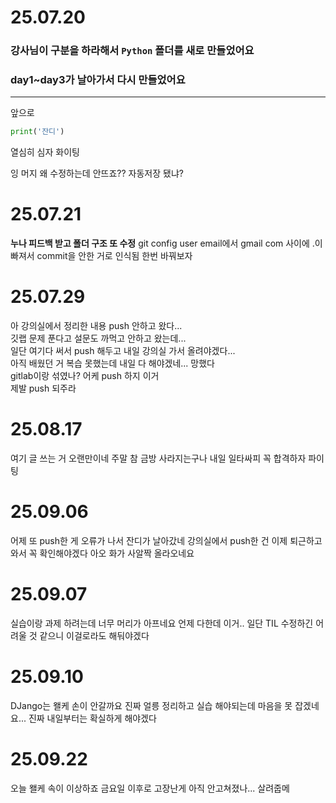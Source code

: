 # 25.07.20
### 강사님이 구분을 하라해서 `Python` 폴더를 새로 만들었어요
### day1~day3가 날아가서 다시 만들었어요
---
앞으로
```python
print('잔디')
```
열심히 심자 화이팅

잉 머지
왜 수정하는데 안뜨죠??
자동저장 됐냐?
# 25.07.21
**누나 피드백 받고 폴더 구조 또 수정**
git config user email에서 gmail com 사이에 .이 빠져서 commit을 안한 거로 인식됨 한번 바꿔보자
# 25.07.29
아 강의실에서 정리한 내용 push 안하고 왔다...  
깃랩 문제 푼다고 설문도 까먹고 안하고 왔는데...  
일단 여기다 써서 push 해두고 내일 강의실 가서 올려야겠다...  
아직 배웠던 거 복습 못했는데 내일 다 해야겠네... 망했다  
gitlab이랑 섞였나? 어케 push 하지 이거  
제발 push 되주라
# 25.08.17
여기 글 쓰는 거 오랜만이네 주말 참 금방 사라지는구나
내일 일타싸피 꼭 합격하자 파이팅 

# 25.09.06
어제 또 push한 게 오류가 나서 잔디가 날아갔네
강의실에서 push한 건 이제 퇴근하고 와서 꼭 확인해야겠다
아오 화가 사알짝 올라오네요

# 25.09.07
실습이랑 과제 하려는데 너무 머리가 아프네요 언제 다한데 이거..
일단 TIL 수정하긴 어려울 것 같으니 이걸로라도 해둬야겠다

# 25.09.10
DJango는 왤케 손이 안갈까요
진짜 얼릉 정리하고 실습 해야되는데
마음을 못 잡겠네요...
진짜 내일부터는 확실하게 해야겠다

# 25.09.22
오늘 왤케 속이 이상하죠
금요일 이후로 고장난게 아직 안고쳐졌나... 살려줍메

